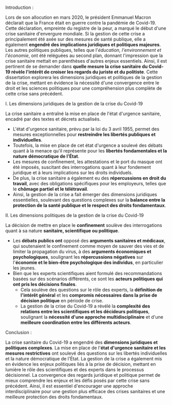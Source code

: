 Introduction :

Lors de son allocution en mars 2020, le président Emmanuel Macron déclarait que la France était en guerre contre la pandémie de Covid-19. Cette déclaration, empreinte du registre de la peur, a marqué le début d'une crise sanitaire d'envergure mondiale. Si la gestion de cette crise a principalement été axée sur des mesures de santé publique, elle a également **engendré des implications juridiques et politiques majeures**. Les autres politiques publiques, telles que l'*éducation, l'environnement et l'économie*, ont été reléguées au second plan, donnant l'impression que la crise sanitaire mettait en parenthèses d'autres enjeux essentiels. Ainsi, il est pertinent de se demander dans **quelle mesure la crise sanitaire du Covid-19 révèle l'intérêt de croiser les regards du juriste et du politiste**. Cette dissertation explorera les dimensions juridiques et politiques de la gestion de la crise, mettant en évidence la nécessité d'une convergence entre le droit et les sciences politiques pour une compréhension plus complète de cette crise sans précédent.

I. Les dimensions juridiques de la gestion de la crise du Covid-19

La crise sanitaire a entraîné la mise en place de l'état d'urgence sanitaire, encadré par des textes et décrets actualisés. 
- L'état d'urgence sanitaire, prévu par la loi du 3 avril 1955, permet des mesures exceptionnelles pour **restreindre les libertés publiques et individuelles**. 
- Toutefois, la mise en place de cet état d'urgence a soulevé des débats quant à la menace qu'il représente pour les **libertés fondamentales et la nature démocratique de l'État**. 
- Les mesures de confinement, les attestations et le port du masque ont été imposés, suscitant des interrogations quant à leur fondement juridique et à leurs implications sur les droits individuels. 
- De plus, la crise sanitaire a également eu des **répercussions en droit du travail**, avec des obligations spécifiques pour les employeurs, telles que le **chômage partiel et le télétravail**. 
- Ainsi, la gestion de la crise a fait émerger des dimensions juridiques essentielles, soulevant des questions complexes sur la **balance entre la protection de la santé publique et le respect des droits fondamentaux**.

II. Les dimensions politiques de la gestion de la crise du Covid-19

La décision de mettre en place le **confinement** soulève des interrogations quant à sa nature **sanitaire, scientifique ou politique**. 
- Les **débats publics ont** opposé des **arguments sanitaires et médicaux**, qui soutenaient le confinement comme moyen de sauver des vies et de limiter la propagation du virus, à des **arguments économiques et psychologiques**, soulignant les **répercussions négatives** sur l'**économie et le bien-être psychologique des individus**, en particulier les jeunes. 
- Bien que les experts scientifiques aient formulé des recommandations basées sur des scénarios différents, ce sont les **acteurs politiques qui ont pris les décisions finales**. 
	- Cela soulève des questions sur le rôle des experts, la **définition de l'intérêt général** et les **compromis nécessaires dans la prise de décision politique** en période de crise. 
	- La gestion de la crise du Covid-19 a révélé la **complexité des relations entre les scientifiques et les décideurs politiques**, soulignant la **nécessité d'une approche multidisciplinaire** et d'une **meilleure coordination entre les différents acteurs**.

Conclusion :

La crise sanitaire du Covid-19 a engendré des **dimensions juridiques et politiques complexes**. La mise en place de l'**état d'urgence sanitaire et les mesures restrictives** ont soulevé des questions sur les libertés individuelles et la nature démocratique de l'État. La gestion de la crise a également mis en évidence les enjeux politiques liés à la prise de décision, mettant en lumière le rôle des scientifiques et des experts dans le processus décisionnel. La convergence des regards juridique et politique permet de mieux comprendre les enjeux et les défis posés par cette crise sans précédent. Ainsi, il est essentiel d'encourager une approche interdisciplinaire pour une gestion plus efficace des crises sanitaires et une meilleure protection des droits fondamentaux.